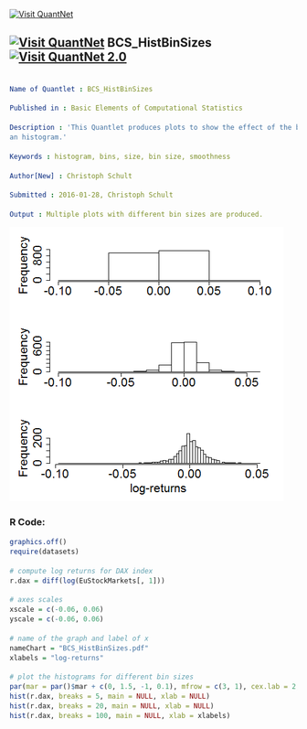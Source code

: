 
[<img src="https://github.com/QuantLet/Styleguide-and-FAQ/blob/master/pictures/banner.png" width="888" alt="Visit QuantNet">](http://quantlet.de/)

## [<img src="https://github.com/QuantLet/Styleguide-and-FAQ/blob/master/pictures/qloqo.png" alt="Visit QuantNet">](http://quantlet.de/) **BCS_HistBinSizes** [<img src="https://github.com/QuantLet/Styleguide-and-FAQ/blob/master/pictures/QN2.png" width="60" alt="Visit QuantNet 2.0">](http://quantlet.de/)

```yaml

Name of Quantlet : BCS_HistBinSizes

Published in : Basic Elements of Computational Statistics

Description : 'This Quantlet produces plots to show the effect of the bin size on the smoothness of
an histogram.'

Keywords : histogram, bins, size, bin size, smoothness

Author[New] : Christoph Schult

Submitted : 2016-01-28, Christoph Schult

Output : Multiple plots with different bin sizes are produced.

```

![Picture1](BCS_HistBinSizes.png)


### R Code:
```r
graphics.off()
require(datasets)

# compute log returns for DAX index
r.dax = diff(log(EuStockMarkets[, 1]))

# axes scales
xscale = c(-0.06, 0.06)
yscale = c(-0.06, 0.06)

# name of the graph and label of x
nameChart = "BCS_HistBinSizes.pdf"
xlabels = "log-returns"

# plot the histograms for different bin sizes
par(mar = par()$mar + c(0, 1.5, -1, 0.1), mfrow = c(3, 1), cex.lab = 2, cex.axis = 2, no.readonly = T)
hist(r.dax, breaks = 5, main = NULL, xlab = NULL)
hist(r.dax, breaks = 20, main = NULL, xlab = NULL)
hist(r.dax, breaks = 100, main = NULL, xlab = xlabels)
```
